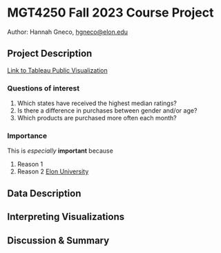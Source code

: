 # MGT4250 Fall 2023 Course Project
Author: Hannah Gneco, hgneco@elon.edu

## Project Description

[Link to Tableau Public Visualization](https://public.tableau.com/views/MGT4250CourseProject/Dashboard1?:language=en-US&:display_count=n&:origin=viz_share_link)

### Questions of interest
1. Which states have received the highest median ratings?
2. Is there a difference in purchases between gender and/or age?
3. Which products are purchased more often each month?

### Importance
This is *especially* **important** because
 1. Reason 1
 2. Reason 2 [Elon University](https://elon.edu)

## Data Description

## Interpreting Visualizations

## Discussion & Summary
